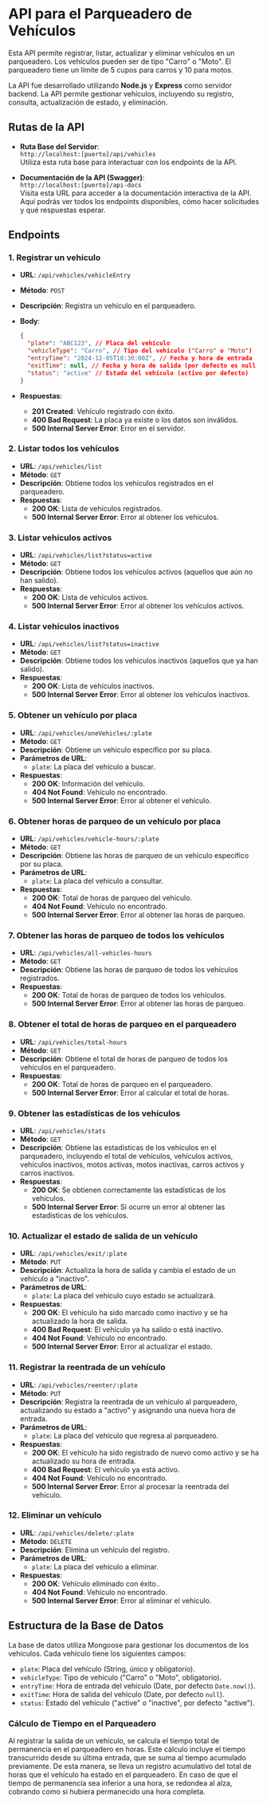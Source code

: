 # API para el Parqueadero de Vehículos

Esta API permite registrar, listar, actualizar y eliminar vehículos en un parqueadero. Los vehículos pueden ser de tipo "Carro" o "Moto". El parqueadero tiene un límite de 5 cupos para carros y 10 para motos.

La API fue desarrollado utilizando **Node.js** y **Express** como servidor backend. La API permite gestionar vehículos, incluyendo su registro, consulta, actualización de estado, y eliminación.

## Rutas de la API

- **Ruta Base del Servidor**:  
  `http://localhost:[puerto]/api/vehicles`  
  Utiliza esta ruta base para interactuar con los endpoints de la API.

- **Documentación de la API (Swagger)**:  
  `http://localhost:[puerto]/api-docs`  
  Visita esta URL para acceder a la documentación interactiva de la API. Aquí podrás ver todos los endpoints disponibles, cómo hacer solicitudes y qué respuestas esperar.

## Endpoints

### 1. **Registrar un vehículo**

- **URL**: `/api/vehicles/vehicleEntry`
- **Método**: `POST`
- **Descripción**: Registra un vehículo en el parqueadero.
- **Body**:

  ```json
  {
    "plate": "ABC123", // Placa del vehículo
    "vehicleType": "Carro", // Tipo del vehículo ("Carro" o "Moto")
    "entryTime": "2024-12-05T10:30:00Z", // Fecha y hora de entrada
    "exitTime": null, // Fecha y hora de salida (por defecto es null al ingresar)
    "status": "active" // Estado del vehículo (activo por defecto)
  }
  ```

- **Respuestas**:
  - **201 Created**: Vehículo registrado con éxito.
  - **400 Bad Request**: La placa ya existe o los datos son inválidos.
  - **500 Internal Server Error**: Error en el servidor.

### 2. **Listar todos los vehículos**

- **URL**: `/api/vehicles/list`
- **Método**: `GET`
- **Descripción**: Obtiene todos los vehículos registrados en el parqueadero.
- **Respuestas**:
  - **200 OK**: Lista de vehículos registrados.
  - **500 Internal Server Error**: Error al obtener los vehículos.

### 3. **Listar vehículos activos**

- **URL**: `/api/vehicles/list?status=active`
- **Método**: `GET`
- **Descripción**: Obtiene todos los vehículos activos (aquellos que aún no han salido).
- **Respuestas**:
  - **200 OK**: Lista de vehículos activos.
  - **500 Internal Server Error**: Error al obtener los vehículos activos.

### 4. **Listar vehículos inactivos**

- **URL**: `/api/vehicles/list?status=inactive`
- **Método**: `GET`
- **Descripción**: Obtiene todos los vehículos inactivos (aquellos que ya han salido).
- **Respuestas**:
  - **200 OK**: Lista de vehículos inactivos.
  - **500 Internal Server Error**: Error al obtener los vehículos inactivos.

### 5. **Obtener un vehículo por placa**

- **URL**: `/api/vehicles/oneVehicles/:plate`
- **Método**: `GET`
- **Descripción**: Obtiene un vehículo específico por su placa.
- **Parámetros de URL**:
  - `plate`: La placa del vehículo a buscar.
- **Respuestas**:
  - **200 OK**: Información del vehículo.
  - **404 Not Found**: Vehículo no encontrado.
  - **500 Internal Server Error**: Error al obtener el vehículo.

### 6. **Obtener horas de parqueo de un vehículo por placa**

- **URL**: `/api/vehicles/vehicle-hours/:plate`
- **Método**: `GET`
- **Descripción**: Obtiene las horas de parqueo de un vehículo específico por su placa.
- **Parámetros de URL**:
  - `plate`: La placa del vehículo a consultar.
- **Respuestas**:
  - **200 OK**: Total de horas de parqueo del vehículo.
  - **404 Not Found**: Vehículo no encontrado.
  - **500 Internal Server Error**: Error al obtener las horas de parqueo.

### 7. **Obtener las horas de parqueo de todos los vehículos**

- **URL**: `/api/vehicles/all-vehicles-hours`
- **Método**: `GET`
- **Descripción**: Obtiene las horas de parqueo de todos los vehículos registrados.
- **Respuestas**:
  - **200 OK**: Total de horas de parqueo de todos los vehículos.
  - **500 Internal Server Error**: Error al obtener las horas de parqueo.

### 8. **Obtener el total de horas de parqueo en el parqueadero**

- **URL**: `/api/vehicles/total-hours`
- **Método**: `GET`
- **Descripción**: Obtiene el total de horas de parqueo de todos los vehículos en el parqueadero.
- **Respuestas**:
  - **200 OK**: Total de horas de parqueo en el parqueadero.
  - **500 Internal Server Error**: Error al calcular el total de horas.

### 9. **Obtener las estadísticas de los vehículos**

- **URL**: `/api/vehicles/stats`
- **Método**: `GET`
- **Descripción**: Obtiene las estadísticas de los vehículos en el parqueadero, incluyendo el total de vehículos, vehículos activos, vehículos inactivos, motos activas, motos inactivas, carros activos y carros inactivos.
- **Respuestas**:
  - **200 OK**: Se obtienen correctamente las estadísticas de los vehículos.
  - **500 Internal Server Error**: Si ocurre un error al obtener las estadísticas de los vehículos.

### 10. **Actualizar el estado de salida de un vehículo**

- **URL**: `/api/vehicles/exit/:plate`
- **Método**: `PUT`
- **Descripción**: Actualiza la hora de salida y cambia el estado de un vehículo a "inactivo".
- **Parámetros de URL**:
  - `plate`: La placa del vehículo cuyo estado se actualizará.
- **Respuestas**:
  - **200 OK**: El vehículo ha sido marcado como inactivo y se ha actualizado la hora de salida.
  - **400 Bad Request**: El vehículo ya ha salido o está inactivo.
  - **404 Not Found**: Vehículo no encontrado.
  - **500 Internal Server Error**: Error al actualizar el estado.

### 11. **Registrar la reentrada de un vehículo**

- **URL**: `/api/vehicles/reenter/:plate`
- **Método**: `PUT`
- **Descripción**: Registra la reentrada de un vehículo al parqueadero, actualizando su estado a "activo" y asignando una nueva hora de entrada.
- **Parámetros de URL**:
  - `plate`: La placa del vehículo que regresa al parqueadero.
- **Respuestas**:
  - **200 OK**: El vehículo ha sido registrado de nuevo como activo y se ha actualizado su hora de entrada.
  - **400 Bad Request**: El vehículo ya está activo.
  - **404 Not Found**: Vehículo no encontrado.
  - **500 Internal Server Error**: Error al procesar la reentrada del vehículo.

### 12. **Eliminar un vehículo**

- **URL**: `/api/vehicles/delete/:plate`
- **Método**: `DELETE`
- **Descripción**: Elimina un vehículo del registro.
- **Parámetros de URL**:
  - `plate`: La placa del vehículo a eliminar.
- **Respuestas**:
  - **200 OK**: Vehículo eliminado con éxito..
  - **404 Not Found**: Vehículo no encontrado.
  - **500 Internal Server Error**: Error al eliminar el vehículo.

## Estructura de la Base de Datos

La base de datos utiliza Mongoose para gestionar los documentos de los vehículos. Cada vehículo tiene los siguientes campos:

- `plate`: Placa del vehículo (String, único y obligatorio).
- `vehicleType`: Tipo de vehículo ("Carro" o "Moto", obligatorio).
- `entryTime`: Hora de entrada del vehículo (Date, por defecto `Date.now()`).
- `exitTime`: Hora de salida del vehículo (Date, por defecto `null`).
- `status`: Estado del vehículo ("active" o "inactive", por defecto "active").

### Cálculo de Tiempo en el Parqueadero

Al registrar la salida de un vehículo, se calcula el tiempo total de permanencia en el parqueadero en horas. Este cálculo incluye el tiempo transcurrido desde su última entrada, que se suma al tiempo acumulado previamente. De esta manera, se lleva un registro acumulativo del total de horas que el vehículo ha estado en el parqueadero. En caso de que el tiempo de permanencia sea inferior a una hora, se redondea al alza, cobrando como si hubiera permanecido una hora completa.
